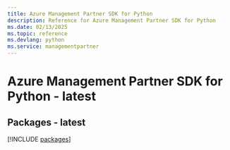 ```yaml
---
title: Azure Management Partner SDK for Python
description: Reference for Azure Management Partner SDK for Python
ms.date: 02/13/2025
ms.topic: reference
ms.devlang: python
ms.service: managementpartner
---
```

# Azure Management Partner SDK for Python - latest
## Packages - latest
[!INCLUDE [packages](management-partner-index.md)]